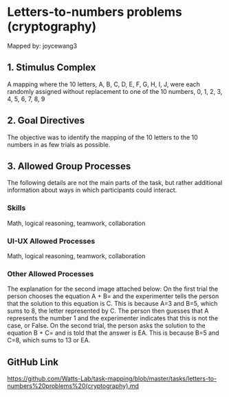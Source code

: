 # Letters-to-numbers problems (cryptography)

Mapped by: joycewang3 

## 1. Stimulus Complex 
A mapping where the 10 letters, A, B, C, D, E, F, G, H, I, J, were each randomly assigned without replacement to one of the 10 numbers, 0, 1, 2, 3, 4, 5, 6, 7, 8, 9

## 2. Goal Directives 
The objective was to identify the mapping of the 10 letters to the 10 numbers in as few trials as possible.

## 3. Allowed Group Processes 
The following details are not the main parts of the task, but rather additional information about ways in which participants could interact.

### Skills 
Math, logical reasoning, teamwork, collaboration

### UI-UX Allowed Processes
Math, logical reasoning, teamwork, collaboration

### Other Allowed Processes
The explanation for the second image attached below: On the first trial the person chooses the equation A + B= and the experimenter tells the person that the solution to this equation is C. This is because A=3 and B=5, which sums to 8, the letter represented by C. The person then guesses that A represents the number 1 and the experimenter indicates that this is not the case, or False. On the second trial, the person asks the solution to the equation B + C= and is told that the answer is EA. This is because B=5 and C=8, which sums to 13 or EA.

## GitHub Link 
https://github.com/Watts-Lab/task-mapping/blob/master/tasks/letters-to-numbers%20problems%20(cryptography).md